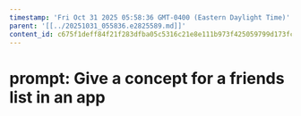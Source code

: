 ```yaml
---
timestamp: 'Fri Oct 31 2025 05:58:36 GMT-0400 (Eastern Daylight Time)'
parent: '[[../20251031_055836.e2825589.md]]'
content_id: c675f1deff84f21f283dfba05c5316c21e8e111b973f425059799d173fca435d
---
```


# prompt: Give a concept for a friends list in an app

